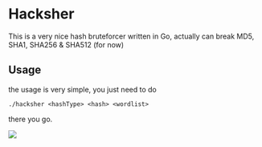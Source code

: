 # Hacksher
This is a very nice hash bruteforcer written in Go, actually can break MD5, SHA1, SHA256 &amp; SHA512 (for now)

## Usage
the usage is very simple, you just need to do
```
./hacksher <hashType> <hash> <wordlist>
```
there you go.

<img src="https://i.imgur.com/ymovtcz.png"/>
